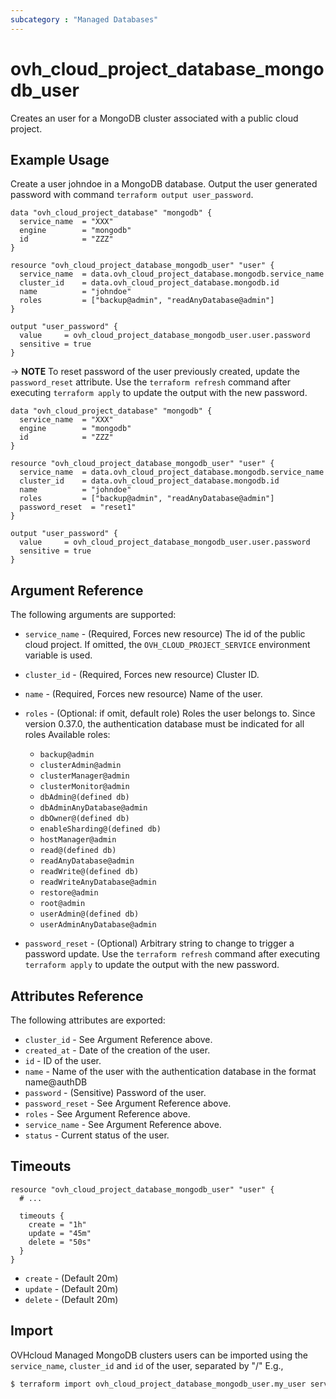 ```yaml
---
subcategory : "Managed Databases"
---
```


# ovh_cloud_project_database_mongodb_user

Creates an user for a MongoDB cluster associated with a public cloud project.

## Example Usage

Create a user johndoe in a MongoDB database.
Output the user generated password with command `terraform output user_password`.

```hcl
data "ovh_cloud_project_database" "mongodb" {
  service_name  = "XXX"
  engine        = "mongodb"
  id            = "ZZZ"
}

resource "ovh_cloud_project_database_mongodb_user" "user" {
  service_name  = data.ovh_cloud_project_database.mongodb.service_name
  cluster_id    = data.ovh_cloud_project_database.mongodb.id
  name          = "johndoe"
  roles         = ["backup@admin", "readAnyDatabase@admin"]
}

output "user_password" {
  value     = ovh_cloud_project_database_mongodb_user.user.password
  sensitive = true
}
```

-> __NOTE__ To reset password of the user previously created, update the `password_reset` attribute.
Use the `terraform refresh` command after executing `terraform apply` to update the output with the new password.
```hcl
data "ovh_cloud_project_database" "mongodb" {
  service_name  = "XXX"
  engine        = "mongodb"
  id            = "ZZZ"
}

resource "ovh_cloud_project_database_mongodb_user" "user" {
  service_name  = data.ovh_cloud_project_database.mongodb.service_name
  cluster_id    = data.ovh_cloud_project_database.mongodb.id
  name          = "johndoe"
  roles         = ["backup@admin", "readAnyDatabase@admin"]
  password_reset  = "reset1"
}

output "user_password" {
  value     = ovh_cloud_project_database_mongodb_user.user.password
  sensitive = true
}
```

## Argument Reference

The following arguments are supported:

* `service_name` - (Required, Forces new resource) The id of the public cloud project. If omitted,
  the `OVH_CLOUD_PROJECT_SERVICE` environment variable is used.

* `cluster_id` - (Required, Forces new resource) Cluster ID.

* `name` - (Required, Forces new resource) Name of the user.

* `roles` - (Optional: if omit, default role) Roles the user belongs to. Since version 0.37.0, the authentication database must be indicated for all roles
Available roles:
  * `backup@admin`
  * `clusterAdmin@admin`
  * `clusterManager@admin`
  * `clusterMonitor@admin`
  * `dbAdmin@(defined db)`
  * `dbAdminAnyDatabase@admin`
  * `dbOwner@(defined db)`
  * `enableSharding@(defined db)`
  * `hostManager@admin`
  * `read@(defined db)`
  * `readAnyDatabase@admin`
  * `readWrite@(defined db)`
  * `readWriteAnyDatabase@admin`
  * `restore@admin`
  * `root@admin`
  * `userAdmin@(defined db)`
  * `userAdminAnyDatabase@admin`

* `password_reset` - (Optional) Arbitrary string to change to trigger a password update. Use the `terraform refresh` command after executing `terraform apply` to update the output with the new password.

## Attributes Reference

The following attributes are exported:

* `cluster_id` - See Argument Reference above.
* `created_at` - Date of the creation of the user.
* `id` - ID of the user.
* `name` - Name of the user with the authentication database in the format name@authDB
* `password` - (Sensitive) Password of the user.
* `password_reset` - See Argument Reference above.
* `roles` - See Argument Reference above.
* `service_name` - See Argument Reference above.
* `status` - Current status of the user.

## Timeouts

```hcl
resource "ovh_cloud_project_database_mongodb_user" "user" {
  # ...

  timeouts {
    create = "1h"
    update = "45m"
    delete = "50s"
  }
}
```
* `create` - (Default 20m)
* `update` - (Default 20m)
* `delete` - (Default 20m)

## Import

OVHcloud Managed MongoDB clusters users can be imported using the `service_name`, `cluster_id` and `id` of the user, separated by "/" E.g.,

```bash
$ terraform import ovh_cloud_project_database_mongodb_user.my_user service_name/cluster_id/id
```
